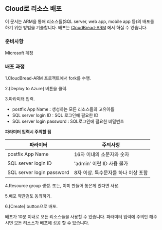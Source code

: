 ## Cloud로 리소스 배포
이 문서는 ARM을 통해 리소스들(SQL server, web app, mobile app 등)의 배포를 하기 위한 방법을 기술합니다.
배포는 [CloudBread-ARM](https://github.com/CloudBreadProject/CloudBread-ARM) 에서 하실 수 있습니다.

### 준비사항
Microsoft 계정

### 배포 과정
1.CloudBread-ARM 프로젝트에서 fork를 수행.

2.[Deploy to Azure] 버튼을 클릭.

3.파라미터 입력.
 - postfix App Name : 생성하는 모든 리소스들의 고유이름
 - SQL server login ID : SQL 로그인에 필요한 ID
 - SQL server login password : SQL로그인에 필요한 비밀번호

**파라미터 입력시 주의할 점**

파라미터|주의사항
---|---|
postfix App Name|16자 이내의 소문자와 숫자
SQL server login ID|'admin' 이란 ID 사용 불가
SQL server login password|8자 이상. 특수문자를 하나 이상 포함

4.Resource group 생성. 또는, 이미 만들어 놓은게 있다면 사용.

5.배포 약관검토 동의하기.

6.[Create] button으로 배포.

배포가 10분 이내로 모든 리소스들을 사용할 수 있습니다.
파라미터 입력에 주의만 해주시면 모든 리소스가 배포에 성공 할 수 있습니다.
